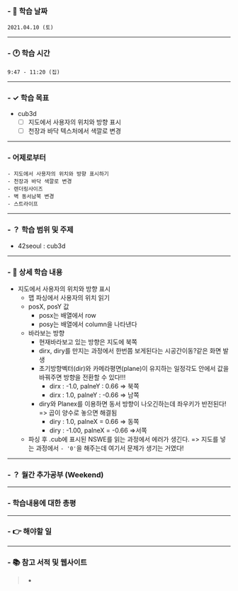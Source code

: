 ### - 📆 학습 날짜
	2021.04.10 (토)
___
### - 🕐 학습 시간
```
9:47 - 11:20 (집)
```
___
### - ✓ 학습 목표
- cub3d
  - [ ] 지도에서 사용자의 위치와 방향 표시
  - [ ] 천장과 바닥 텍스처에서 색깔로 변경
___
### - 어제로부터
```
- 지도에서 사용자의 위치와 방향 표시하기
- 천장과 바닥 색깔로 변경
- 렌더링사이즈
- 벽 동서남북 변경
- 스트라이프
```
___
### - ？ 학습 범위 및 주제
- 42seoul : cub3d
___
### - 📝 상세 학습 내용
- 지도에서 사용자의 위치와 방향 표시
  - 맵 파싱에서 사용자의 위치 읽기
  - posX, posY 값
    - posx는 배열에서 row
    - posy는 배열에서 column을 나타낸다
  - 바라보는 방향
    - 현재바라보고 있는 방향은 지도에 북쪽
    - dirx, diry를 만지는 과정에서 한번쯤 보게된다는 시공간이동?같은 화면 발생
    - 초기방향벡터(dir)와 카메라평면(plane)이 유지하는 일정각도 안에서 값을 바꿔주면 방향을 전환할 수 있다!!!
      - dirx : -1.0, palneY : 0.66 => 북쪽
      - dirx : 1.0, palneY : -0.66 =>  남쪽
    - diry와 Planex를 이용하면 동서 방향이 나오긴하는데 좌우키가 반전된다!
		=> 곱이 양수로 놓으면 해결됨
		- diry : 1.0, palneX = 0.66 => 동쪽
		- diry : -1.00, palneX = -0.66 =>서쪽
  - 파싱 후 .cub에 표시된 NSWE를 읽는 과정에서 에러가 생긴다.
  => 지도를 넣는 과정에서 ```- '0'```을 해주는데 여기서 문제가 생기는 거였다!
___
### - ？ 월간 추가공부 (Weekend)

___
### - 학습내용에 대한 총평

___
### - 👉 해야할 일

___
### - 📚 참고 서적 및 웹사이트
> - 